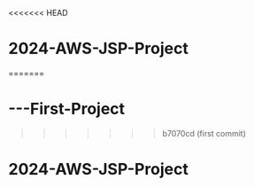 <<<<<<< HEAD
# 2024-AWS-JSP-Project
=======
# ---First-Project
>>>>>>> b7070cd (first commit)
# 2024-AWS-JSP-Project
